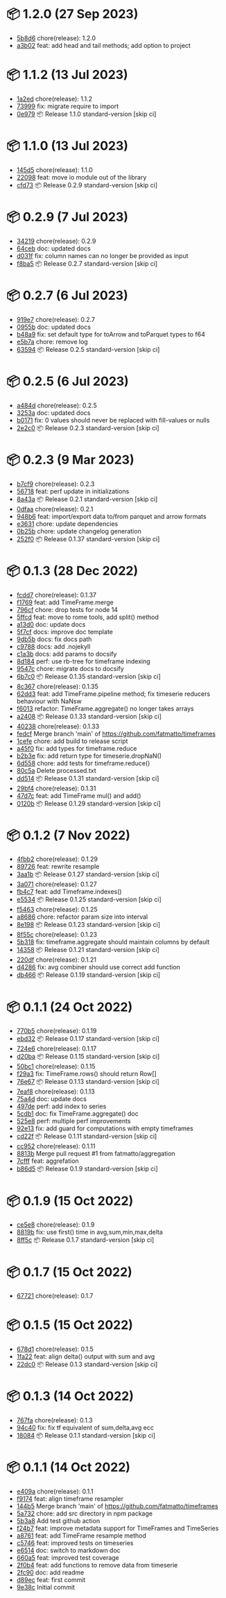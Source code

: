# 📦 1.2.0 (27 Sep 2023)
- [5b8d6](https://github.com/fatmatto/timeframes/commit/5b8d6d971bf30531d82501f7336a56248b68d2b3)  chore(release): 1.2.0
- [a3b02](https://github.com/fatmatto/timeframes/commit/a3b0234a94be3e5464c5480db7d68c3ce55cc78a)  feat: add head and tail methods; add option to project
# 📦 1.1.2 (13 Jul 2023)
- [1a2ed](https://github.com/fatmatto/timeframes/commit/1a2edf73b608a0a47a5f58bcd88c90cc2859e5ef)  chore(release): 1.1.2
- [73999](https://github.com/fatmatto/timeframes/commit/73999f66018642bdea7b52d8b4906ec533ea4a04)  fix: migrate require to import
- [0e979](https://github.com/fatmatto/timeframes/commit/0e9799c164a249795bc043a8830aab3aab85b833)  📦 Release 1.1.0 standard-version [skip ci]
# 📦 1.1.0 (13 Jul 2023)
- [145d5](https://github.com/fatmatto/timeframes/commit/145d58208ffc177a80bc480b75e73aeb1a625f54)  chore(release): 1.1.0
- [22098](https://github.com/fatmatto/timeframes/commit/22098bea08f6a536a68f5844b90826aa9db765d6)  feat: move io module out of the library
- [cfd73](https://github.com/fatmatto/timeframes/commit/cfd73db15ead2732256b91f5d5b0016cceec42d9)  📦 Release 0.2.9 standard-version [skip ci]
# 📦 0.2.9 (7 Jul 2023)
- [34219](https://github.com/fatmatto/timeframes/commit/3421928a291923da990c471b4dfd39509528d9e3)  chore(release): 0.2.9
- [64ceb](https://github.com/fatmatto/timeframes/commit/64ceb9624e06b701d5ede43c5bb47300423ad5a9)  doc: updated docs
- [d031f](https://github.com/fatmatto/timeframes/commit/d031f43a04a3ba12b071dc3972f576fab9ec4867)  fix: column names can no longer be provided as input
- [f8ba5](https://github.com/fatmatto/timeframes/commit/f8ba5744ed9da210e7cfcd463364d808e7b1ac64)  📦 Release 0.2.7 standard-version [skip ci]
# 📦 0.2.7 (6 Jul 2023)
- [919e7](https://github.com/fatmatto/timeframes/commit/919e79067fb6e20679a56806ce166ba6e2aca6a7)  chore(release): 0.2.7
- [0955b](https://github.com/fatmatto/timeframes/commit/0955bae7a5cee201d18f971ea7534d530128250c)  doc: updated docs
- [b48a9](https://github.com/fatmatto/timeframes/commit/b48a9778cf21e9e9a67078dbb2f900d9ec28bbe8)  fix: set default type for toArrow and toParquet types to f64
- [e5b7a](https://github.com/fatmatto/timeframes/commit/e5b7a9219a95d809c95047d52199af3a0d8b6980)  chore: remove log
- [63594](https://github.com/fatmatto/timeframes/commit/635945795047946cfe6e20c39014914e7051a5b0)  📦 Release 0.2.5 standard-version [skip ci]
# 📦 0.2.5 (6 Jul 2023)
- [a484d](https://github.com/fatmatto/timeframes/commit/a484d86c6eb96d7deb13062113959b76f9e42de4)  chore(release): 0.2.5
- [3253a](https://github.com/fatmatto/timeframes/commit/3253adeec966de1aa68053bff3de1d93fb7f9cf9)  doc: updated docs
- [b0171](https://github.com/fatmatto/timeframes/commit/b0171ae98149e43f58e9092f273f4fecc40c298c)  fix: 0 values should never be replaced with fill-values or nulls
- [2e2c0](https://github.com/fatmatto/timeframes/commit/2e2c065881487ee1694f00eab6494db4c2821162)  📦 Release 0.2.3 standard-version [skip ci]
# 📦 0.2.3 (9 Mar 2023)
- [b7cf9](https://github.com/fatmatto/timeframes/commit/b7cf90390f32d00bebd1a355106224a5a9603b44)  chore(release): 0.2.3
- [56718](https://github.com/fatmatto/timeframes/commit/56718fa19cfab0848ea311a1b670ff9525d2c7bb)  feat: perf update in initializations
- [8a43a](https://github.com/fatmatto/timeframes/commit/8a43ad4b1df6f25bdb2368adfe8a432ab006ff6c)  📦 Release 0.2.1 standard-version [skip ci]
- [0dfaa](https://github.com/fatmatto/timeframes/commit/0dfaaaabd28cd9b70410071b626fd70d7a16afb0)  chore(release): 0.2.1
- [948b6](https://github.com/fatmatto/timeframes/commit/948b6417b4c41f23f6ced93f96616fdafafcc9a7)  feat: import/export data to/from parquet and arrow formats
- [e3631](https://github.com/fatmatto/timeframes/commit/e36316506db44f8e2130ac577a78b5a264ce2af1)  chore: update dependencies
- [0b25b](https://github.com/fatmatto/timeframes/commit/0b25b617214d3e1ddf0c06ff28c90ec9f1240d4d)  chore: update changelog generation
- [252f0](https://github.com/fatmatto/timeframes/commit/252f02668fe0b72e1a46fd275eec66e6060ad174)  📦 Release 0.1.37 standard-version [skip ci]
# 📦 0.1.3 (28 Dec 2022)
- [fcdd7](https://github.com/fatmatto/timeframes/commit/fcdd7973eaaa8006b3fbff20868c972025457011)  chore(release): 0.1.37
- [f1769](https://github.com/fatmatto/timeframes/commit/f1769b92e7153973bb6ee6e732fc9c57e302d8b3)  feat: add TimeFrame.merge
- [796cf](https://github.com/fatmatto/timeframes/commit/796cf3319bc2a133ae1d7cc506f2761dd4da7821)  chore: drop tests for node 14
- [5ffcd](https://github.com/fatmatto/timeframes/commit/5ffcd3cb60b17f37665f7bafa1d78cb04852f000)  feat: move to rome tools, add split() method
- [a13d0](https://github.com/fatmatto/timeframes/commit/a13d04156cdad193c62fc8353702bef478024b36)  doc: update docs
- [5f7cf](https://github.com/fatmatto/timeframes/commit/5f7cf594f75efc62d2578728a1f18c9fb28b2982)  docs: improve doc template
- [9db5b](https://github.com/fatmatto/timeframes/commit/9db5b379c421a8551af82ef3eef9824d6a2ecce0)  docs: fix docs path
- [c9788](https://github.com/fatmatto/timeframes/commit/c9788f9d07a4d7cf4b4bdc3961de79cac168af24)  docs: add .nojekyll
- [c1a3b](https://github.com/fatmatto/timeframes/commit/c1a3b04fe2b6e16713ae8936a3bc5d28e3da506e)  docs: add params to docsify
- [8d184](https://github.com/fatmatto/timeframes/commit/8d18461696a5620bfa518fdf74bb16737ae39f22)  perf: use rb-tree for timeframe indexing
- [9547c](https://github.com/fatmatto/timeframes/commit/9547cdbd21da915d81e3315df4404e8424a7d957)  chore: migrate docs to docsify
- [6b7c0](https://github.com/fatmatto/timeframes/commit/6b7c0c9ee23f3a588cc97e35205f2a94e65ac0ba)  📦 Release 0.1.35 standard-version [skip ci]
- [8c367](https://github.com/fatmatto/timeframes/commit/8c367b565436e3f908bc9ba2f05f08132a90802f)  chore(release): 0.1.35
- [62dd3](https://github.com/fatmatto/timeframes/commit/62dd3016b6cb0d2468a2f244291e7c095d7ad678)  feat: add TimeFrame.pipeline method; fix timeserie reducers behaviour with NaNsw
- [f6013](https://github.com/fatmatto/timeframes/commit/f601353bebc459db53d2625ca6a0f9b56d62b923)  refactor: TimeFrame.aggregate() no longer takes arrays
- [a2408](https://github.com/fatmatto/timeframes/commit/a24080727cf00bd6848c1430c424bc052d1b9e67)  📦 Release 0.1.33 standard-version [skip ci]
- [40238](https://github.com/fatmatto/timeframes/commit/4023842ea5c5c32b095a68175ab75aa6135d5cb4)  chore(release): 0.1.33
- [fedcf](https://github.com/fatmatto/timeframes/commit/fedcf3aac07794a7f5e3951ee35479ed19b7001f)  Merge branch 'main' of https://github.com/fatmatto/timeframes
- [1cefe](https://github.com/fatmatto/timeframes/commit/1cefe356b46ba08f618b721d31f383eb8f297638)  chore: add build to release script
- [a45f0](https://github.com/fatmatto/timeframes/commit/a45f050e65121783d14f299b4445efb0baa229a7)  fix: add types for timeframe.reduce
- [b2b3e](https://github.com/fatmatto/timeframes/commit/b2b3e424dcfd71314bfdde1140d83689a88ca018)  fix: add return type for timeserie.dropNaN()
- [6d558](https://github.com/fatmatto/timeframes/commit/6d558e23d896eede29332f15fd99eb4ad6906539)  chore: add tests for timeframe.reduce()
- [80c5a](https://github.com/fatmatto/timeframes/commit/80c5a2f2a1da2ae180441fdd9ebbf81ea09a16d0)  Delete processed.txt
- [dd514](https://github.com/fatmatto/timeframes/commit/dd51437b043b5b3b82586dd10fae5a4aaff4e0eb)  📦 Release 0.1.31 standard-version [skip ci]
- [29bf4](https://github.com/fatmatto/timeframes/commit/29bf4887541ba1b785c6c7b4b5ba3f932c85cb04)  chore(release): 0.1.31
- [47d7c](https://github.com/fatmatto/timeframes/commit/47d7ce46a10f21ee8a6ea79db8d62cbd532c17ff)  feat: add TimeFrame mul() and add()
- [0120b](https://github.com/fatmatto/timeframes/commit/0120b6f6370f121895be0d48d8f66ba2aa525fa3)  📦 Release 0.1.29 standard-version [skip ci]
# 📦 0.1.2 (7 Nov 2022)
- [4fbb2](https://github.com/fatmatto/timeframes/commit/4fbb2743d92114bfd71a3209649aec7f73cd84e4)  chore(release): 0.1.29
- [89726](https://github.com/fatmatto/timeframes/commit/89726077b373304b8d37105ba5fa359748b7d7ad)  feat: rewrite resample
- [3aa1b](https://github.com/fatmatto/timeframes/commit/3aa1bce133fc77785a7eff694205bd9af1f8dd45)  📦 Release 0.1.27 standard-version [skip ci]
- [3a071](https://github.com/fatmatto/timeframes/commit/3a071252bfe8d208afd851feb0cd2e3cba662994)  chore(release): 0.1.27
- [fb4c7](https://github.com/fatmatto/timeframes/commit/fb4c7d348cd67bb44823e5430a5b34986b4dd0cc)  feat: add Timeframe.indexes()
- [e5534](https://github.com/fatmatto/timeframes/commit/e5534daa49bb13326b198665334f0910e037657f)  📦 Release 0.1.25 standard-version [skip ci]
- [f5463](https://github.com/fatmatto/timeframes/commit/f5463610ea5543be29aff1a550494670c70f7e0a)  chore(release): 0.1.25
- [a8686](https://github.com/fatmatto/timeframes/commit/a868628c23cbdeb8e80e00956f53dd6a6ba0c710)  chore: refactor param size into interval
- [8e198](https://github.com/fatmatto/timeframes/commit/8e1985a8fa98b331b1c6432f1d1954025c8f11f9)  📦 Release 0.1.23 standard-version [skip ci]
- [8f55c](https://github.com/fatmatto/timeframes/commit/8f55c5aa1b149be05b049daa657fa19bed2db9aa)  chore(release): 0.1.23
- [5b318](https://github.com/fatmatto/timeframes/commit/5b318e571b205bac0f6fe04adbed34748b5e946e)  fix: timeframe.aggregate should maintain columns by default
- [14358](https://github.com/fatmatto/timeframes/commit/14358553d4d396c8a09f0fccc24bcea7c74929ea)  📦 Release 0.1.21 standard-version [skip ci]
- [220df](https://github.com/fatmatto/timeframes/commit/220df6e85c90cbd893ecb87c3331295f472ede34)  chore(release): 0.1.21
- [d4286](https://github.com/fatmatto/timeframes/commit/d428609b9a066518fcf2f8668f97ce693da6f75f)  fix: avg combiner should use correct add function
- [db466](https://github.com/fatmatto/timeframes/commit/db46625b9d8b07788a1872b1815864688c3fc366)  📦 Release 0.1.19 standard-version [skip ci]
# 📦 0.1.1 (24 Oct 2022)
- [770b5](https://github.com/fatmatto/timeframes/commit/770b58a8130e9e5c55bcb9cc46c3111c872e6321)  chore(release): 0.1.19
- [ebd32](https://github.com/fatmatto/timeframes/commit/ebd3213ab99057f164f0c997f00023163127ee33)  📦 Release 0.1.17 standard-version [skip ci]
- [724e6](https://github.com/fatmatto/timeframes/commit/724e630b6db8932f92ba8a6fccbbf2a8e105b816)  chore(release): 0.1.17
- [d20ba](https://github.com/fatmatto/timeframes/commit/d20ba6262105d6230b881452899ffa08f14082c7)  📦 Release 0.1.15 standard-version [skip ci]
- [50bc1](https://github.com/fatmatto/timeframes/commit/50bc17c691167c48999023ee6a98a3bde5d1bd93)  chore(release): 0.1.15
- [f29a3](https://github.com/fatmatto/timeframes/commit/f29a3cd0e463d65f9156f80013ffebf0a2c3d2ca)  fix: TimeFrame.rows() should return Row[]
- [76e67](https://github.com/fatmatto/timeframes/commit/76e67e2c5e9d9e773cf52cbbb507105c324bce6c)  📦 Release 0.1.13 standard-version [skip ci]
- [7eaf8](https://github.com/fatmatto/timeframes/commit/7eaf8365c0e1892a9ff74787fe29cb1958fdfe81)  chore(release): 0.1.13
- [75a4d](https://github.com/fatmatto/timeframes/commit/75a4d1d4880bf45adcc2ab14d7de1965bbe3bb4d)  doc: update docs
- [497de](https://github.com/fatmatto/timeframes/commit/497de104e03a90e4fb214aa2ad702a08fdba56b6)  perf: add index to series
- [5cdb1](https://github.com/fatmatto/timeframes/commit/5cdb1caf4d0355f44ec70694aefa0d27158adc90)  doc: fix TimeFrame.aggregate() doc
- [525e8](https://github.com/fatmatto/timeframes/commit/525e8f5951bb2b864fc2d6ec6ab0fb34405e8b2a)  perf: multiple perf improvements
- [92e13](https://github.com/fatmatto/timeframes/commit/92e131e6f5ba8ff485bf24982dd84f18c5ec1897)  fix: add guard for computations with empty timeframes
- [cd22f](https://github.com/fatmatto/timeframes/commit/cd22f769da23ccd8dece3e7486710a210359d025)  📦 Release 0.1.11 standard-version [skip ci]
- [cc952](https://github.com/fatmatto/timeframes/commit/cc9523d663094df014cf3c27cec5164ea8570b5d)  chore(release): 0.1.11
- [8813b](https://github.com/fatmatto/timeframes/commit/8813b80be3cbd6f2355dcb93291f26ce496228c5)  Merge pull request #1 from fatmatto/aggregation
- [7cfff](https://github.com/fatmatto/timeframes/commit/7cfff8d05f6fcebdcee9a6ee19e96fc074b56b1d)  feat: aggrefation
- [b86d5](https://github.com/fatmatto/timeframes/commit/b86d57a4a7a4c64b62ffb7facde906838d90d139)  📦 Release 0.1.9 standard-version [skip ci]
# 📦 0.1.9 (15 Oct 2022)
- [ce5e8](https://github.com/fatmatto/timeframes/commit/ce5e83019eb66f29932eaf984abd035255c25d47)  chore(release): 0.1.9
- [8819b](https://github.com/fatmatto/timeframes/commit/8819b9be1be3aac3f2ce1a68c525ff0249ce927b)  fix: use first() time in avg,sum,min,max,delta
- [8ff5c](https://github.com/fatmatto/timeframes/commit/8ff5cacacc0712f25e95489811da1776bb9a2fe8)  📦 Release 0.1.7 standard-version [skip ci]
# 📦 0.1.7 (15 Oct 2022)
- [67721](https://github.com/fatmatto/timeframes/commit/67721472e41ac1c35a6bab5047223a7bd9ba7c34)  chore(release): 0.1.7
# 📦 0.1.5 (15 Oct 2022)
- [678d1](https://github.com/fatmatto/timeframes/commit/678d1bb6b416a050e9f244637ff7efea48f3b40d)  chore(release): 0.1.5
- [1fa22](https://github.com/fatmatto/timeframes/commit/1fa223acd821d8dd2014e3ac56d87ab9cc618b08)  feat: align delta() output with sum and avg
- [22dc0](https://github.com/fatmatto/timeframes/commit/22dc036273dfbd1bca6436e306e7689ffdb26ffa)  📦 Release 0.1.3 standard-version [skip ci]
# 📦 0.1.3 (14 Oct 2022)
- [767fa](https://github.com/fatmatto/timeframes/commit/767fa114eb91fdacef7413e3586e2ea9d7a0dafe)  chore(release): 0.1.3
- [94c40](https://github.com/fatmatto/timeframes/commit/94c40c3613901b438323d4b6f0d47dd9ee10bb7d)  fix: fix tf equivalent of sum,delta,avg ecc
- [18084](https://github.com/fatmatto/timeframes/commit/180844786646842abf7beab70f1f2b1fd2d6cead)  📦 Release 0.1.1 standard-version [skip ci]
# 📦 0.1.1 (14 Oct 2022)
- [e409a](https://github.com/fatmatto/timeframes/commit/e409ae318c9b7c34d335a96e48c6f5d86fc59dfa)  chore(release): 0.1.1
- [f9174](https://github.com/fatmatto/timeframes/commit/f9174ae9b9563c7091e20a35a6fda2ff5682926e)  feat: align timeframe resampler
- [144b5](https://github.com/fatmatto/timeframes/commit/144b57fffd4b7ae3e02850af46557eeaa820edea)  Merge branch 'main' of https://github.com/fatmatto/timeframes
- [5a732](https://github.com/fatmatto/timeframes/commit/5a732b10ee758db059a6663ba60aa1d3173d7b13)  chore: add src directory in npm package
- [5b3a8](https://github.com/fatmatto/timeframes/commit/5b3a82506cd54e5d2a7a3d41d932198571bd6b92)  Add test github action
- [f24b7](https://github.com/fatmatto/timeframes/commit/f24b7d5973c573d6152407d8ede028004915545f)  feat: improve metadata support for TimeFrames and TimeSeries
- [a8761](https://github.com/fatmatto/timeframes/commit/a8761d82c1e500b5348efc42770d05377e3f177e)  feat: add TimeFrame resample method
- [c5746](https://github.com/fatmatto/timeframes/commit/c5746af55cbc078fe7af061f5bc9ff4952672803)  feat: improved tests on timeseries
- [e6514](https://github.com/fatmatto/timeframes/commit/e65140f2c1cafe41fc03739b32b746b401e775fa)  doc: switch to markdown doc
- [660a5](https://github.com/fatmatto/timeframes/commit/660a552b34192126ecc207109e69599151d308b0)  feat: improved test coverage
- [2f0b4](https://github.com/fatmatto/timeframes/commit/2f0b49efe260b4dd35ee588f16ec94bf7e9d1269)  feat: add functions to remove data from timeserie
- [2fc90](https://github.com/fatmatto/timeframes/commit/2fc9033ce8a2a8cf719747381985a11a1e36edbe)  doc: add readme
- [d89ec](https://github.com/fatmatto/timeframes/commit/d89ec825893c1e4d5f963063127dcba571d17186)  feat: first commit
- [9e38c](https://github.com/fatmatto/timeframes/commit/9e38c04404e489a4a4a95da0db2bcfb1ebe155ae)  Initial commit
